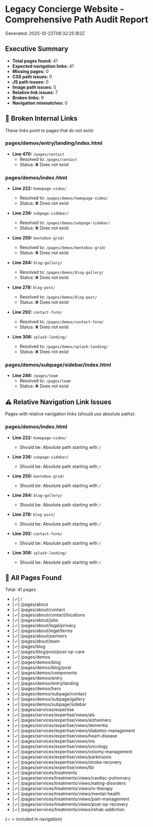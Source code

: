 # Legacy Concierge Website - Comprehensive Path Audit Report

Generated: 2025-10-23T06:32:25.162Z

## Executive Summary

- **Total pages found:** 41
- **Expected navigation links:** 41
- **Missing pages:** 0
- **CSS path issues:** 0
- **JS path issues:** 0
- **Image path issues:** 0
- **Relative link issues:** 7
- **Broken links:** 9
- **Navigation mismatches:** 0

## 🔴 Broken Internal Links

These links point to pages that do not exist:

### pages/demos/entry/landing/index.html

- **Line 470:** `/pages/contact`
  - Resolved to: `/pages/contact`
  - Status: ❌ Does not exist

### pages/demos/index.html

- **Line 222:** `homepage-video/`
  - Resolved to: `/pages/demos/homepage-video/`
  - Status: ❌ Does not exist

- **Line 236:** `subpage-sidebar/`
  - Resolved to: `/pages/demos/subpage-sidebar/`
  - Status: ❌ Does not exist

- **Line 250:** `bentobox-grid/`
  - Resolved to: `/pages/demos/bentobox-grid/`
  - Status: ❌ Does not exist

- **Line 264:** `blog-gallery/`
  - Resolved to: `/pages/demos/blog-gallery/`
  - Status: ❌ Does not exist

- **Line 278:** `blog-post/`
  - Resolved to: `/pages/demos/blog-post/`
  - Status: ❌ Does not exist

- **Line 292:** `contact-form/`
  - Resolved to: `/pages/demos/contact-form/`
  - Status: ❌ Does not exist

- **Line 306:** `splash-landing/`
  - Resolved to: `/pages/demos/splash-landing/`
  - Status: ❌ Does not exist

### pages/demos/subpage/sidebar/index.html

- **Line 246:** `/pages/team`
  - Resolved to: `/pages/team`
  - Status: ❌ Does not exist

## ⚠️ Relative Navigation Link Issues

Pages with relative navigation links (should use absolute paths):

### pages/demos/index.html

- **Line 222:** `homepage-video/`
  - Should be: Absolute path starting with `/`

- **Line 236:** `subpage-sidebar/`
  - Should be: Absolute path starting with `/`

- **Line 250:** `bentobox-grid/`
  - Should be: Absolute path starting with `/`

- **Line 264:** `blog-gallery/`
  - Should be: Absolute path starting with `/`

- **Line 278:** `blog-post/`
  - Should be: Absolute path starting with `/`

- **Line 292:** `contact-form/`
  - Should be: Absolute path starting with `/`

- **Line 306:** `splash-landing/`
  - Should be: Absolute path starting with `/`

## 📄 All Pages Found

Total: 41 pages

- [✓] /
- [✓] /pages/about
- [✓] /pages/about/contact
- [✓] /pages/about/contact/locations
- [✓] /pages/about/jobs
- [✓] /pages/about/legal/privacy
- [✓] /pages/about/legal/terms
- [✓] /pages/about/partners
- [✓] /pages/about/team
- [✓] /pages/blog
- [✓] /pages/blog/post/post-op-care
- [✓] /pages/demos
- [✓] /pages/demos/blog
- [✓] /pages/demos/blog/post
- [✓] /pages/demos/components
- [✓] /pages/demos/entry
- [✓] /pages/demos/entry/landing
- [✓] /pages/demos/hero
- [✓] /pages/demos/subpage/contact
- [✓] /pages/demos/subpage/gallery
- [✓] /pages/demos/subpage/sidebar
- [✓] /pages/services/expertise
- [✓] /pages/services/expertise/views/als
- [✓] /pages/services/expertise/views/alzheimers
- [✓] /pages/services/expertise/views/dementia
- [✓] /pages/services/expertise/views/diabetes-management
- [✓] /pages/services/expertise/views/heart-disease
- [✓] /pages/services/expertise/views/ms
- [✓] /pages/services/expertise/views/oncology
- [✓] /pages/services/expertise/views/ostomy-management
- [✓] /pages/services/expertise/views/parkinsons
- [✓] /pages/services/expertise/views/stroke-recovery
- [✓] /pages/services/expertise/views/tbi
- [✓] /pages/services/treatments
- [✓] /pages/services/treatments/views/cardiac-pulmonary
- [✓] /pages/services/treatments/views/eating-disorders
- [✓] /pages/services/treatments/views/iv-therapy
- [✓] /pages/services/treatments/views/mental-health
- [✓] /pages/services/treatments/views/pain-management
- [✓] /pages/services/treatments/views/post-op-recovery
- [✓] /pages/services/treatments/views/rehab-addiction

(✓ = included in navigation)
